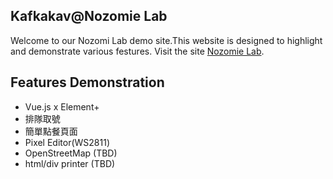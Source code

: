 ## Kafkakav@Nozomie Lab
Welcome to our Nozomi Lab demo site.This website is designed to highlight and demonstrate various festures.
Visit the site [Nozomie Lab](https://kafkakav.github.io/).

## Features Demonstration
* Vue.js x Element+
* 排隊取號
* 簡單點餐頁面
* Pixel Editor(WS2811)
* OpenStreetMap (TBD)
* html/div printer (TBD)
